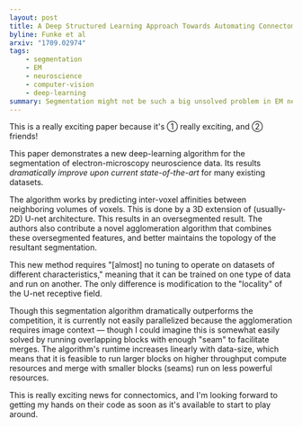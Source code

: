 ```yaml
---
layout: post
title: A Deep Structured Learning Approach Towards Automating Connectome Reconstruction from 3D Electron Micrographs
byline: Funke et al
arxiv: "1709.02974"
tags:
    - segmentation
    - EM
    - neuroscience
    - computer-vision
    - deep-learning
summary: Segmentation might not be such a big unsolved problem in EM neuroscience connectomics after all.
---
```


This is a really exciting paper because it's ① really exciting, and ② friends!

This paper demonstrates a new deep-learning algorithm for the segmentation of electron-microscopy neuroscience data. Its results _dramatically improve upon current state-of-the-art_ for many existing datasets.

The algorithm works by predicting inter-voxel affinities between neighboring volumes of voxels. This is done by a 3D extension of (usually-2D) U-net architecture. This results in an oversegmented result. The authors also contribute a novel agglomeration algorithm that combines these oversegmented features, and better maintains the topology of the resultant segmentation.

This new method requires "[almost] no tuning to operate on datasets of different characteristics," meaning that it can be trained on one type of data and run on another. The only difference is modification to the "locality" of the U-net receptive field.

Though this segmentation algorithm dramatically outperforms the competition, it is currently not easily parallelized because the agglomeration requires image context — though I could imagine this is somewhat easily solved by running overlapping blocks with enough "seam" to facilitate merges. The algorithm's runtime increases linearly with data-size, which means that it is feasible to run larger blocks on higher throughput compute resources and merge with smaller blocks (seams) run on less powerful resources.

This is really exciting news for connectomics, and I'm looking forward to getting my hands on their code as soon as it's available to start to play around.
